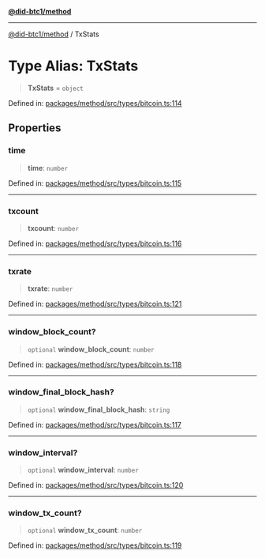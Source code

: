 [**@did-btc1/method**](../README.md)

***

[@did-btc1/method](../globals.md) / TxStats

# Type Alias: TxStats

> **TxStats** = `object`

Defined in: [packages/method/src/types/bitcoin.ts:114](https://github.com/dcdpr/did-btc1-js/blob/4ab6f9915d95beed9bc633644c9db1539395f512/packages/method/src/types/bitcoin.ts#L114)

## Properties

### time

> **time**: `number`

Defined in: [packages/method/src/types/bitcoin.ts:115](https://github.com/dcdpr/did-btc1-js/blob/4ab6f9915d95beed9bc633644c9db1539395f512/packages/method/src/types/bitcoin.ts#L115)

***

### txcount

> **txcount**: `number`

Defined in: [packages/method/src/types/bitcoin.ts:116](https://github.com/dcdpr/did-btc1-js/blob/4ab6f9915d95beed9bc633644c9db1539395f512/packages/method/src/types/bitcoin.ts#L116)

***

### txrate

> **txrate**: `number`

Defined in: [packages/method/src/types/bitcoin.ts:121](https://github.com/dcdpr/did-btc1-js/blob/4ab6f9915d95beed9bc633644c9db1539395f512/packages/method/src/types/bitcoin.ts#L121)

***

### window\_block\_count?

> `optional` **window\_block\_count**: `number`

Defined in: [packages/method/src/types/bitcoin.ts:118](https://github.com/dcdpr/did-btc1-js/blob/4ab6f9915d95beed9bc633644c9db1539395f512/packages/method/src/types/bitcoin.ts#L118)

***

### window\_final\_block\_hash?

> `optional` **window\_final\_block\_hash**: `string`

Defined in: [packages/method/src/types/bitcoin.ts:117](https://github.com/dcdpr/did-btc1-js/blob/4ab6f9915d95beed9bc633644c9db1539395f512/packages/method/src/types/bitcoin.ts#L117)

***

### window\_interval?

> `optional` **window\_interval**: `number`

Defined in: [packages/method/src/types/bitcoin.ts:120](https://github.com/dcdpr/did-btc1-js/blob/4ab6f9915d95beed9bc633644c9db1539395f512/packages/method/src/types/bitcoin.ts#L120)

***

### window\_tx\_count?

> `optional` **window\_tx\_count**: `number`

Defined in: [packages/method/src/types/bitcoin.ts:119](https://github.com/dcdpr/did-btc1-js/blob/4ab6f9915d95beed9bc633644c9db1539395f512/packages/method/src/types/bitcoin.ts#L119)
